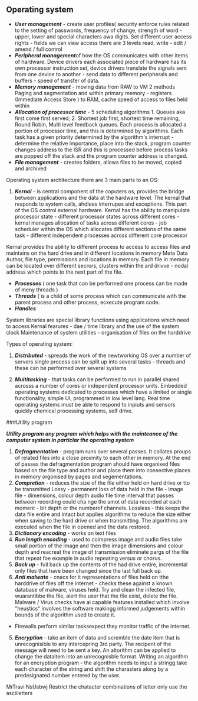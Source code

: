 ## Operating system 
 * ***User management*** - create user profiles( security enforce rules related to the setting of passwords, frequency of change, strength of word - upper, lower and special characters awa  digits. Set different user access rights - fields we  can view access there are 3 levels read, write - edit / amend / full control 
 * ***Peripheral management***of how the OS communicates with other items of hardware. Device drivers each associated piece of hardware has its own processor instruction set, device drivers translate the signals sent from one device to another - send data to different peripherals and buffers - speed of transfer of data. 
 * ***Memory management*** - moving data from RAW to VM 2 methods  Paging and segmentation and within primary memory - registers (Immediate Access Store ) to RAM, cache speed of access to files held within
 * ***Allocation of processor time*** - 5 scheduling algorithms 1. Queues aka first come first served; 2. Shortest job first, shortest time remaining, Round Robin, Multi level feedback queues. Each process is allocated a portion of processor time, and this is determined by algorithms. Each task has a given priority determined by the algorithm's interrupt - determine the relative importance, place into the stack, program counter changes address to the ISR and this is processed before process tasks are popped off the stack and the program counter address is changed.
 * ***File management*** - creates folders, allows files to be moved, copied and archived 

Operating system architecture there are 3 main parts to an OS:

1) ***Kernal*** - is central component of the coputers os, provides the bridge between applications and the data at the hardware level. The kernal that responds to system calls, ahdlees interrupes and exceptions. This part of the OS control external hardware. Kernal has the ability to manipulate processor state - different processor states across different cores - kernal manages allocation of tasks across different cores - job scheduler within the OS which allocates different sections of the same task - different independent processes across different core processor 

Kernal provides the ability to different process to access to access files and maintains on the hard drive and in different locations in memory 
Meta Data
Author, file type, permissions and locations in memory. Each file in memory can be located over different secrors, clusters within the ard drivve - nodal address which points to the next part of the file. 

 - ***Processes*** ( one task that can be performed one process can be made of meny threads ) 
 - ***Threads*** ( is a child of some process which can communicate with the parent process and other process, ecxecute program code.
 - ***Handles*** 

System libraries are special library functions using applications which need to access Kernal fearures - dae / time library and the use of the system clock 
Maintenance of system utilities - organisation of files on the harddrive 

Types of operating system:
1) ***Distributed*** - spreads the work of the newtworking OS over a number of servers single process can be split up into several tasks - threads and these can be performed over several systems

2) ***Multitasking*** - that tasks can be performed to run in parallel shared acrosss a number of cores or independent processor units.
Embedded operating systems dedicated to processes which have a limited or single functionality, simple UI, programmed in low level lang.
Real time operating systems must be able to respond to inpiuts and sensors quickly chemical processing systems, self drive.


###Utility program 

***Utility program any program which helps with the mainteance of the computer system in particlar the operating system*** 
1. ***Defragmentation*** - program runs over several passes. It collates proups of related files into a close proxmity to each other in memory. At the end of passes the defragmentation program should have organixed files based on the file type and author and place them into consective places in memory orgonised by pages and segementations. 
2. ***Compretion*** - reduces the size of the file either held on hard drive or tto be transmitted Lossy - permanent loss of data held in the file - image file - dimensions, colour depth audio file time interval that passes between recording could cha nge the amot of data recorded at each moment - bit depth or the numberof channels. 
Lossless - this keeps the data file entire and intact but applies algorithms to reduce the size either when saving to the hard drive or when transmitting.
The algorithms are executed when the file in opened and the data restored. 
1. ***Dictionary encoding*** - works on text files
2. ***Run length encoding*** - used to coimpress image and audio files take small portion of the image and then the image dimensions and colour depth and reacreat the image of transmission eliminate pargs of the file that repeat foe example in audio repeating versus or chorus. 
3. ***Back up*** - full back up the contents of the had drive entire, incremental only files that have been changed since the last full back up.
4. ***Anti malwate*** - cnacs for it representations of files held on tthe harddrive of files off the internet - checks these against a known database of malware, viruses held. Try and clean the infected file, wuarantibbe the file, alert the user that the file exist, delete the file.
Malware / Virus checks have ai capable features installed which involve "heustics" involves the software makingg informed judgements within bounds of the algorithm used to create it. 
- Firewalls perform similar tasksexpect they monitor traffic of the internet. 
5. ***Encryption*** - take an item of data and scremble the date item that is unrecognisible to any intercepring 3rd party. The recipent of the message will need  to be sent a key. An altorithm can be applied to change the dataitem into an unrecognisble format. 
Writing an algorithm for an encryption program - the algorithm needs to input a stringg take each character of the string and shift the charasters along by a predesignated number entered by the user. 

MrTravi
NsUsbwj
Restrict the chatacter combinations of letter only use the asciiletters




